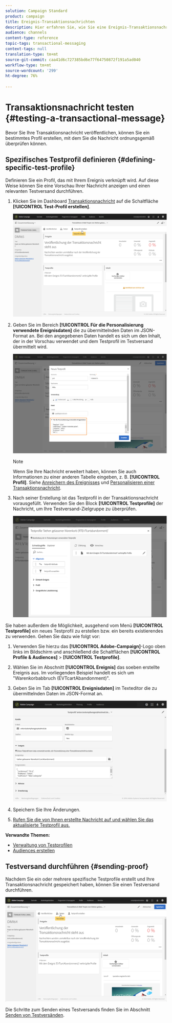 ```yaml
---
solution: Campaign Standard
product: campaign
title: Ereignis-Transaktionsnachrichten
description: Hier erfahren Sie, wie Sie eine Ereignis-Transaktionsnachricht erstellen und publizieren.
audience: channels
content-type: reference
topic-tags: transactional-messaging
context-tags: null
translation-type: tm+mt
source-git-commit: caa41d6c727385bd6e77f64750872f191a5ad040
workflow-type: tm+mt
source-wordcount: '299'
ht-degree: 76%

---
```



# Transaktionsnachricht testen {#testing-a-transactional-message}

Bevor Sie Ihre Transaktionsnachricht veröffentlichen, können Sie ein bestimmtes Profil erstellen, mit dem Sie die Nachricht ordnungsgemäß überprüfen können.

## Spezifisches Testprofil definieren {#defining-specific-test-profile}

Definieren Sie ein Profil, das mit Ihrem Ereignis verknüpft wird. Auf diese Weise können Sie eine Vorschau Ihrer Nachricht anzeigen und einen relevanten Testversand durchführen.

1. Klicken Sie im Dashboard [Transaktionsnachricht](../../channels/using/editing-transactional-message.md#accessing-transactional-messages) auf die Schaltfläche **[!UICONTROL Test-Profil erstellen]**.

   ![](assets/message-center_test-profile.png)

1. Geben Sie im Bereich **[!UICONTROL Für die Personalisierung verwendete Ereignisdaten]** die zu übermittelnden Daten im JSON-Format an. Bei den angegebenen Daten handelt es sich um den Inhalt, der in der Vorschau verwendet und dem Testprofil im Testversand übermittelt wird.

   ![](assets/message-center_event-data.png)

   >[!NOTE]
   >
   >Wenn Sie Ihre Nachricht erweitert haben, können Sie auch Informationen zu einer anderen Tabelle eingeben, z. B. **[!UICONTROL Profil]**. Siehe [Anreichern des Ereignisses](../../channels/using/configuring-transactional-event.md#enriching-the-transactional-message-content) und [Personalisieren einer Transaktionsnachricht](../../channels/using/editing-transactional-message.md#personalizing-a-transactional-message).

1. Nach seiner Erstellung ist das Testprofil in der Transaktionsnachricht vorausgefüllt. Verwenden Sie den Block **[!UICONTROL Testprofile]** der Nachricht, um Ihre Testversand-Zielgruppe zu überprüfen.

   ![](assets/message-center_5.png)

Sie haben außerdem die Möglichkeit, ausgehend vom Menü **[!UICONTROL Testprofile]** ein neues Testprofil zu erstellen bzw. ein bereits existierendes zu verwenden. Gehen Sie dazu wie folgt vor:

1. Verwenden Sie hierzu das **[!UICONTROL Adobe-Campaign]**-Logo oben links im Bildschirm und anschließend die Schaltflächen **[!UICONTROL Profile &amp; Audiences]** > **[!UICONTROL Testprofile]**.
1. Wählen Sie im Abschnitt **[!UICONTROL Ereignis]** das soeben erstellte Ereignis aus. Im vorliegenden Beispiel handelt es sich um &quot;Warenkorbabbruch (EVTcartAbandonment)&quot;.
1. Geben Sie im Tab **[!UICONTROL Ereignisdaten]** im Texteditor die zu übermittelnden Daten im JSON-Format an.

   ![](assets/message-center_3.png)

1. Speichern Sie Ihre Änderungen.
1. [Rufen Sie die von Ihnen erstellte Nachricht auf und wählen Sie das aktualisierte Testprofil aus.](../../channels/using/editing-transactional-message.md#accessing-transactional-messages)

**Verwandte Themen:**

* [Verwaltung von Testprofilen](../../audiences/using/managing-test-profiles.md)
* [Audiences erstellen](../../audiences/using/creating-audiences.md)

## Testversand durchführen {#sending-proof}

Nachdem Sie ein oder mehrere spezifische Testprofile erstellt und Ihre Transaktionsnachricht gespeichert haben, können Sie einen Testversand durchführen.

![](assets/message-center_10.png)

Die Schritte zum Senden eines Testversands finden Sie im Abschnitt [Senden von Testversänden](../../sending/using/sending-proofs.md).
